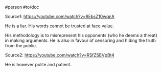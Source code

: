 #person #to/doc 

Source1: https://youtube.com/watch?v=9EbsZ10wqnA


He is a liar. His words cannot be trusted at face value.

His methodology is to misrepresent his opponents (who he deems a threat) in making arguments. He is also in favour of censoring and hiding the truth from the public.

Source2: https://youtube.com/watch?v=RSfZSEVpBt4

He is however polite and patient.

